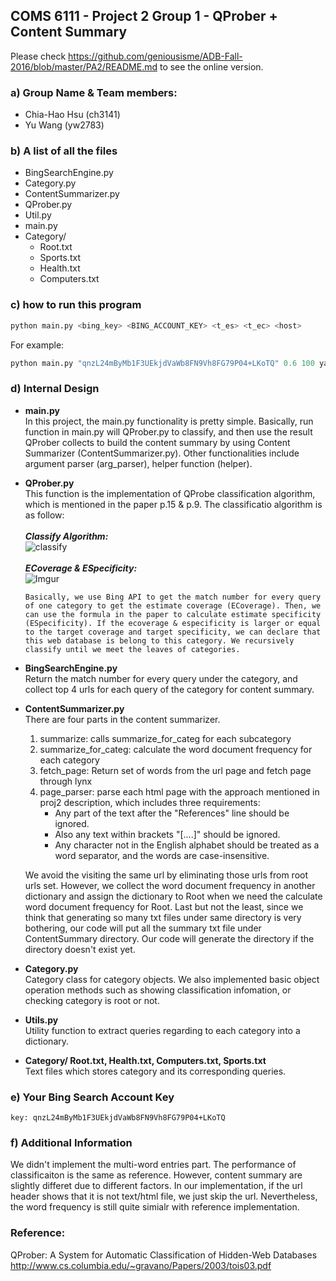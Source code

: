 ## COMS 6111 - Project 2 Group 1 - QProber + Content Summary

Please check https://github.com/geniousisme/ADB-Fall-2016/blob/master/PA2/README.md to see the online version.

### a) Group Name & Team members:
- Chia-Hao Hsu (ch3141)
- Yu Wang (yw2783)

### b) A list of all the files
- BingSearchEngine.py
- Category.py
- ContentSummarizer.py
- QProber.py
- Util.py
- main.py
- Category/
  - Root.txt
  - Sports.txt
  - Health.txt
  - Computers.txt

### c) how to run this program
```python
python main.py <bing_key> <BING_ACCOUNT_KEY> <t_es> <t_ec> <host>
```
  For example:
```python
python main.py "qnzL24mByMb1F3UEkjdVaWb8FN9Vh8FG79P04+LKoTQ" 0.6 100 yahoo.com
```
### d) Internal Design
- **main.py**<br>
    In this project, the main.py functionality is pretty simple. Basically, run function in main.py will QProber.py to classify, and then use the result QProber collects to build the content summary by using Content Summarizer (ContentSummarizer.py). Other functionalities include argument parser (arg_parser), helper function (helper).

- **QProber.py**<br>
    This function is the implementation of QProbe classification algorithm, which is mentioned in the paper p.15 & p.9. The classificatio algorithm is as follow:<br><br>
      ***Classify Algorithm:***<br>
      ![classify](http://i.imgur.com/Ghqi6UL.png)
      <br><br>
      ***ECoverage & ESpecificity:***<br>
      ![Imgur](http://i.imgur.com/kIgnn30.png)
      
      Basically, we use Bing API to get the match number for every query of one category to get the estimate coverage (ECoverage). Then, we can use the formula in the paper to calculate estimate specificity (ESpecificity). If the ecoverage & especificity is larger or equal to the target coverage and target specificity, we can declare that this web database is belong to this category. We recursively classify until we meet the leaves of categories.
    
- **BingSearchEngine.py**<br>
    Return the match number for every query under the category, and collect top 4 urls for each query of the category for content summary.

- **ContentSummarizer.py**<br>
    There are four parts in the content summarizer. <br>
    1) summarize: calls summarize_for_categ for each subcategory <br>
    2) summarize_for_categ: calculate the word document frequency for each category <br>
    3) fetch_page: Return set of words from the url page and fetch page through lynx <br>
    4) page_parser: parse each html page with the approach mentioned in proj2 description, which includes three requirements:<br>
          - Any part of the text after the "References" line should be ignored.<br>
          - Also any text within brackets "[....]" should be ignored.<br>
          - Any character not in the English alphabet should be treated as a word separator, and the words are case-insensitive.<br>

    We avoid the visiting the same url by eliminating those urls from root urls set. However, we collect the word document frequency in another dictionary and assign the dictionary to Root when we need the calculate word document frequency for Root. Last but not the least, since we think that generating so many txt files under same directory is very bothering, our code will put all the summary txt file under ContentSummary directory. Our code will generate the directory if the directory doesn't exist yet.

- **Category.py**<br>
    Category class for category objects. We also implemented basic object operation methods such as showing classification infomation, or checking category is root or not. 

- **Utils.py**<br>
    Utility function to extract queries regarding to each category into a dictionary.
    
- **Category/ Root.txt, Health.txt, Computers.txt, Sports.txt**<br>
    Text files which stores category and its corresponding queries. 

### e) Your Bing Search Account Key
    key: qnzL24mByMb1F3UEkjdVaWb8FN9Vh8FG79P04+LKoTQ

### f) Additional Information
We didn't implement the multi-word entries part. The performance of classificaiton is the same as reference. However, content summary are slightly differet due to different factors. In our implementation, if the url header shows that it is not text/html file, we just skip the url. Nevertheless, the word frequency is still quite simialr with reference implementation.

### Reference:
QProber: A System for Automatic Classification of Hidden-Web Databases http://www.cs.columbia.edu/~gravano/Papers/2003/tois03.pdf
